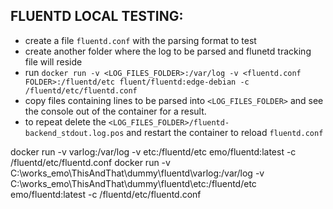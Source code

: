 ## FLUENTD LOCAL TESTING:

* create a file `fluentd.conf` with the parsing format to test
* create another folder where the log to be parsed and flunetd tracking file will reside
* run `docker run -v <LOG_FILES_FOLDER>:/var/log -v <fluentd.conf FOLDER>:/fluentd/etc fluent/fluentd:edge-debian -c /fluentd/etc/fluentd.conf`
* copy files containing lines to be parsed into `<LOG_FILES_FOLDER>` and see the console out of the container for a result.
* to repeat delete the `<LOG_FILES_FOLDER>/fluentd-backend_stdout.log.pos` and restart the container to reload `fluentd.conf`

docker run -v varlog:/var/log -v etc:/fluentd/etc emo/fluentd:latest -c /fluentd/etc/fluentd.conf
docker run -v C:\works_emo\ThisAndThat\dummy\fluentd\varlog:/var/log -v C:\works_emo\ThisAndThat\dummy\fluentd\etc:/fluentd/etc emo/fluentd:latest -c /fluentd/etc/fluentd.conf
